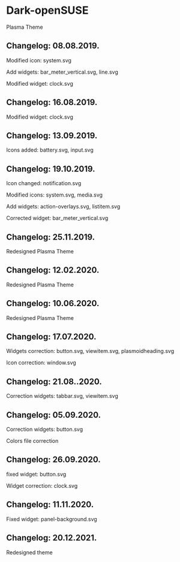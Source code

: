 # Dark-openSUSE
Plasma Theme

Changelog: 08.08.2019.
---------------------

Modified icon: system.svg

Add widgets: bar_meter_vertical.svg, line.svg

Modified widget: clock.svg

Changelog: 16.08.2019.
---------------------

Modified widget: clock.svg

Changelog: 13.09.2019.
----------------------

Icons added: battery.svg, input.svg

Changelog: 19.10.2019.
----------------------

Icon changed: notification.svg

Modified icons: system.svg, media.svg

Add widgets: action-overlays.svg, listitem.svg

Corrected widget: bar_meter_vertical.svg

Changelog: 25.11.2019.
----------------------

Redesigned Plasma Theme



Changelog: 12.02.2020.
----------------------

Redesigned Plasma Theme

Changelog: 10.06.2020.
----------------------

Redesigned Plasma Theme

Changelog: 17.07.2020.
----------------------

Widgets correction: button.svg, viewitem.svg, plasmoidheading.svg

Icon correction: window.svg


Changelog: 21.08..2020.
-----------------------

Correction widgets: tabbar.svg, viewitem.svg

Changelog: 05.09.2020.
----------------------

Correction widgets: button.svg

Colors file correction

Changelog: 26.09.2020.
----------------------

fixed widget: button.svg

Widget correction: clock.svg

Changelog: 11.11.2020.
----------------------

Fixed widget: panel-background.svg


Changelog: 20.12.2021.
----------------------

Redesigned theme
